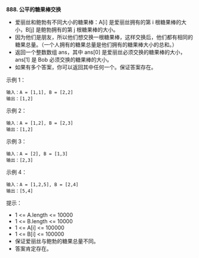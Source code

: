 **888. 公平的糖果棒交换**
- 爱丽丝和鲍勃有不同大小的糖果棒：A[i] 是爱丽丝拥有的第 i 根糖果棒的大小，B[j] 是鲍勃拥有的第 j 根糖果棒的大小。
- 因为他们是朋友，所以他们想交换一根糖果棒，这样交换后，他们都有相同的糖果总量。（一个人拥有的糖果总量是他们拥有的糖果棒大小的总和。）
- 返回一个整数数组 ans，其中 ans[0] 是爱丽丝必须交换的糖果棒的大小，ans[1] 是 Bob 必须交换的糖果棒的大小。
- 如果有多个答案，你可以返回其中任何一个。保证答案存在。

示例 1：
```
输入：A = [1,1], B = [2,2]
输出：[1,2]
```
示例 2：
```
输入：A = [1,2], B = [2,3]
输出：[1,2]
```
示例 3：
```
输入：A = [2], B = [1,3]
输出：[2,3]
```
示例 4：
```
输入：A = [1,2,5], B = [2,4]
输出：[5,4]
```

提示：
- 1 <= A.length <= 10000
- 1 <= B.length <= 10000
- 1 <= A[i] <= 100000
- 1 <= B[i] <= 100000
- 保证爱丽丝与鲍勃的糖果总量不同。
- 答案肯定存在。